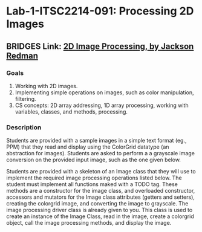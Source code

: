 # Lab-1-ITSC2214-091: Processing 2D Images
## BRIDGES Link: [2D Image Processing, by Jackson Redman](https://bridges-cs.herokuapp.com/assignments/2/jredman15)
### Goals
 1. Working with 2D images.
 2. Implementing simple operations on images, such as color manipulation, filtering.
 3. CS concepts: 2D array addressing, 1D array processing, working with variables, classes, and methods, processing.
### Description
Students are provided with a sample images in a simple text format (eg., PPM) that they read and display using the ColorGrid datatype (an abstraction for images). Students are asked to perform a a grayscale image conversion on the provided input image, such as the one given below.

Students are provided with a skeleton of an Image class that they will use to implement the required image processing operations listed below. The student must implement all functions maked with a TODO tag. These methods are a constructor for the image class, and overloaded constructor, accessors and mutators for the Image class attributes (getters and setters), creating the colorgrid image, and converting the image to grayscale. The image processing driver class is already given to you. This class is used to create an instance of the Image Class, read in the image, create a colorgrid object, call the image processing methods, and display the image.
